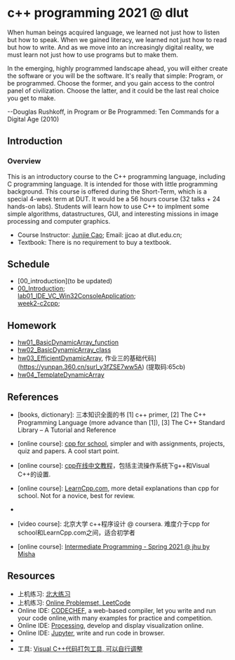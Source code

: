 # c++ programming 2021 @ dlut
When human beings acquired language, we learned not just how to listen but how to speak. When we gained literacy, we learned not just how to read but how to write. And as we move into an increasingly digital reality, we must learn not just how to use programs but to make them.

In the emerging, highly programmed landscape ahead, you will either create the software or you will be the software. It's really that simple: Program, or be programmed. Choose the former, and you gain access to the control panel of civilization. Choose the latter, and it could be the last real choice you get to make.

--Douglas Rushkoff, in Program or Be Programmed: Ten Commands for a Digital Age (2010)

## Introduction
### Overview
This is an introductory course to the C++ programming language, including C programming language. 
    It is intended for those with little programming background. 
    This course is offered during the Short-Term, which is a special 4-week term at DUT. It would be a 56 hours course (32 talks + 24 hands-on labs). 
    Students will learn how to use C++ to implment some simple algorithms, datastructures, GUI, and interesting missions in image processing and computer graphics.

- Course Instructor: [Junjie Cao](http://jjcao.github.io/); Email: jjcao at dlut.edu.cn; 
- Textbook: There is no requirement to buy a textbook.

## Schedule
- [00_introduction](to be updated)
- <a href="https://github.com/jjcao/cPlusPlus/blob/gh-pages/_powerpoints/00_Introduction.pdf?raw=true">00_Introduction</a>;<br/>
    <a href="https://github.com/jjcao/cPlusPlus/blob/gh-pages/_powerpoints/lab01_IDE_VC_Win32ConsoleApplication.pdf?raw=true">lab01_IDE_VC_Win32ConsoleApplication</a>;   <br/> 
    <a href="https://github.com/jjcao/cPlusPlus/blob/gh-pages/_powerpoints/week2-c2cpp.pdf?raw=true">week2-c2cpp</a>;    
    
## Homework
- [hw01_BasicDynamicArray_function](https://github.com/jjcao/cPlusPlus/blob/gh-pages/_powerpoints/hw01_BasicDynamicArray_function.pdf?raw=true)
- [hw02_BasicDynamicArray_class](https://github.com/jjcao/cPlusPlus/blob/gh-pages/_powerpoints/hw02_BasicDynamicArray_class.pdf?raw=true)
- [hw03_EfficientDynamicArray](https://github.com/jjcao/cPlusPlus/blob/gh-pages/_powerpoints/hw03_EfficientDynamicArray.pdf?raw=true), 作业三的基础代码](https://yunpan.360.cn/surl_y3fZSE7ww5A) (提取码:65cb)
- [hw04_TemplateDynamicArray](https://github.com/jjcao/cPlusPlus/blob/gh-pages/_powerpoints/hw04_TemplateDynamicArray.pdf?raw=true)


## References
- [books, dictionary]: 三本知识全面的书 [1] c++ primer, [2] The C++ Programming Language (more advance than [1]), [3] The C++ Standard Library – A Tutorial and Reference

- [online course]: [cpp for school](http://www.cppforschool.com/), simpler and with assignments, projects, quiz and papers. A cool start point.
- [online course]: [cpp在线中文教程](http://www.runoob.com/cplusplus/cpp-tutorial.html)，包括主流操作系统下g++和Visual C++的设置.
- [online course]: [LearnCpp.com](http://www.learncpp.com/), more detail explanations than cpp for school. Not for a novice, best for review.

- [dictionary]: [cplusplus.com](http://www.cplusplus.com/)
  
- [video course]: 北京大学 c++程序设计 @ coursera. 难度介于cpp for school和LearnCpp.com之间，适合初学者</li>

- [online course]: [Intermediate Programming - Spring 2021 @ jhu by Misha](https://jhu-ip.github.io/cs220-sp21/)


<!--
- [books, tutorial]: 两本教程式的书[1] Paul Deitel, Deitel Harvey. C++ How to Programing, [2] Sams Teach Yourself C++ in One Hour a Day
- [book]: C++编程关键路径—程序员求职指南
-->

## Resources
 <!--
- 课件: [北大课件](https://github.com/chiuchiuuu/programming-and-algorithm)
-->    
- 上机练习: [北大练习](http://cxsjsxmooc.openjudge.cn/test)
- 上机练习: [Online Problemset, LeetCode](https://leetcode.com/problemset)
- Online IDE: [CODECHEF](https://www.codechef.com/ide/), a web-based compiler, let you write and run your code online,with many examples for practice and competition.
- Online IDE: [Processing](https://processing.org), develop and display visualization online.
- Online IDE: [Jupyter](http://jupyter.org/), write and run code in browser.
- 
- 工具: [Visual C++代码打包工具, 可以自行调整](https://github.com/jjcao/jjcao_code/blob/head/packing.bat)

 <!--
<li>[总结]: <a href="https://blog.csdn.net/LF_2016/article/details/52434575">C++知识体系</a>, 
    总结的很好，包括一些高级内容.</li>
-->

</blockquote>
